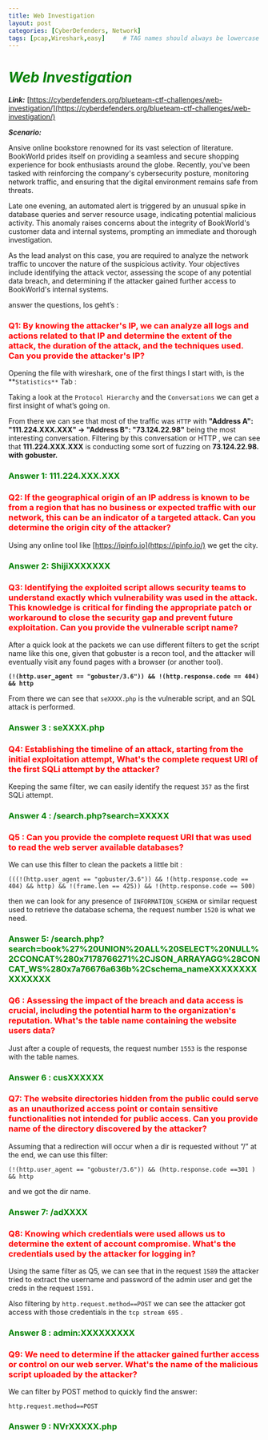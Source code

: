 ```yaml
---
title: Web Investigation
layout: post
categories: [CyberDefenders, Network]
tags: [pcap,Wireshark,easy]     # TAG names should always be lowercase
---
```


<h1><span style="color:Green"> <em>Web Investigation </em> </span></h1>

***Link:*** [https://cyberdefenders.org/blueteam-ctf-challenges/web-investigation/](https://cyberdefenders.org/blueteam-ctf-challenges/web-investigation/)

***Scenario:***

Ansive online bookstore renowned for its vast selection of literature. BookWorld prides itself on providing a seamless and secure shopping experience for book enthusiasts around the globe. Recently, you've been tasked with reinforcing the company's cybersecurity posture, monitoring network traffic, and ensuring that the digital environment remains safe from threats.

Late one evening, an automated alert is triggered by an unusual spike in database queries and server resource usage, indicating potential malicious activity. This anomaly raises concerns about the integrity of BookWorld's customer data and internal systems, prompting an immediate and thorough investigation.

As the lead analyst on this case, you are required to analyze the network traffic to uncover the nature of the suspicious activity. Your objectives include identifying the attack vector, assessing the scope of any potential data breach, and determining if the attacker gained further access to BookWorld's internal systems.

answer the questions, los geht’s :

<h3><span style="color:Red">Q1: By knowing the attacker's IP, we can analyze all logs and actions related to that IP and determine the extent of the attack, the duration of the attack, and the techniques used. Can you provide the attacker's IP?</span></h3>

Opening the file with wireshark, one of the first things I start with, is the **`Statistics**` Tab :

Taking a look at the `Protocol Hierarchy` and the `Conversations` we can get a first insight of what’s going on.

From there we can see that most of the traffic was `HTTP` with **"Address A": "111.224.XXX.XXX" → "Address B": "73.124.22.98"** being the most interesting conversation. Filtering by this conversation or HTTP , we can see that **111.224.XXX.XXX** is conducting some sort of fuzzing on **73.124.22.98. with gobuster.**

<h3><span style="color:Green">Answer 1: 111.224.XXX.XXX</span></h3>

<h3><span style="color:Red">Q2: If the geographical origin of an IP address is known to be from a region that has no business or expected traffic with our network, this can be an indicator of a targeted attack. Can you determine the origin city of the attacker?</span></h3>

Using any online tool like [https://ipinfo.io](https://ipinfo.io/) we get the city.

<h3><span style="color:Green">Answer 2: ShijiXXXXXXX</span></h3>

<h3><span style="color:Red">Q3: Identifying the exploited script allows security teams to understand exactly which vulnerability was used in the attack. This knowledge is critical for finding the appropriate patch or workaround to close the security gap and prevent future exploitation. Can you provide the vulnerable script name?</span></h3>

After a quick look at the packets we can use different filters to get the script name like this one, given that gobuster is a recon tool, and the attacker will eventually visit any found pages with a  browser (or another tool).

**`(!(http.user_agent == "gobuster/3.6")) && !(http.response.code == 404) && http`**

From there we can see that `seXXXX.php` is the vulnerable script, and an SQL attack is performed.

<h3><span style="color:Green">Answer 3 : seXXXX.php</span></h3>

<h3><span style="color:Red">Q4: Establishing the timeline of an attack, starting from the initial exploitation attempt, What's the complete request URI of the first SQLi attempt by the attacker?</span></h3>

Keeping the same filter, we can easily identify the request `357`  as the first SQLi attempt.

<h3><span style="color:Green">Answer 4 : /search.php?search=XXXXX</span></h3>

<h3><span style="color:Red">Q5 : Can you provide the complete request URI that was used to read the web server available databases?</span></h3>

We can use this filter to clean the packets a little bit :

`(((!(http.user_agent == "gobuster/3.6")) && !(http.response.code == 404) && http) && !(frame.len == 425)) && !(http.response.code == 500)`

then we can look for any presence of `INFORMATION_SCHEMA` or similar request used to retrieve the database schema, the request number `1520` is what we need.

<h3><span style="color:Green">Answer 5: /search.php?search=book%27%20UNION%20ALL%20SELECT%20NULL%2CCONCAT%280x7178766271%2CJSON_ARRAYAGG%28CONCAT_WS%280x7a76676a636b%2Cschema_nameXXXXXXXXXXXXXXX</span></h3>

<h3><span style="color:Red">Q6 : Assessing the impact of the breach and data access is crucial, including the potential harm to the organization's reputation. What's the table name containing the website users data?</span></h3>

Just after a couple of requests, the request number `1553` is the response with the table names.

<h3><span style="color:Green">Answer 6 : cusXXXXXX</span></h3>

<h3><span style="color:Red">Q7:  The website directories hidden from the public could serve as an unauthorized access point or contain sensitive functionalities not intended for public access. Can you provide name of the directory discovered by the attacker?</span></h3>

Assuming that a redirection will occur when a dir is requested without “/” at the end, we can use this filter:

`(!(http.user_agent == "gobuster/3.6")) && (http.response.code ==301 ) && http`

and we got the dir name.

<h3><span style="color:Green">Answer 7: /adXXXX</span></h3>

<h3><span style="color:Red">Q8: Knowing which credentials were used allows us to determine the extent of account compromise. What's the credentials used by the attacker for logging in?</span></h3>

Using the same filter as Q5, we can see that in the request `1589` the attacker tried to extract the username and password of the admin user and get the creds in the request `1591.`

Also filtering by `http.request.method==POST` we can see the attacker got access with those credentials in the `tcp stream 695` .

<h3><span style="color:Green">Answer 8 : admin:XXXXXXXXX</span></h3>

<h3><span style="color:Red">Q9: We need to determine if the attacker gained further access or control on our web server. What's the name of the malicious script uploaded by the attacker?</span></h3>

We can filter by POST method to quickly find the answer:

`http.request.method==POST`

<h3><span style="color:Green">Answer 9 : NVrXXXXX.php</span></h3>
